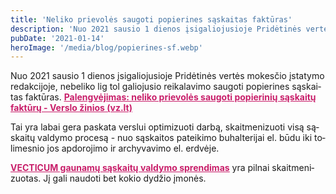 ```yaml
---
title: 'Neliko prievolės saugoti popierines sąskaitas faktūras'
description: 'Nuo 2021 sausio 1 dienos įsigaliojusioje Pridėtinės vertės mokesčio įstatymo redakcijoje, nebeliko lig tol galiojusio reikalavimo saugoti popierines sąskaitas faktūras.'
pubDate: '2021-01-14'
heroImage: '/media/blog/popierines-sf.webp'
---
```


<p class="x_MsoNormal">Nuo 2021<span lang="LT"> sausio 1 dienos įsigaliojusioje Pridėtinės vertės mokesčio įstatymo redakcijoje, nebeliko lig tol galiojusio reikalavimo saugoti popierines sąskaitas faktūras.<span style="color: #c81f6a;"> </span></span><span style="text-decoration: underline; color: #c81f6a;"><strong><a style="color: #c81f6a; text-decoration: underline;" href="https://www.vz.lt/finansai-apskaita/2021/01/12/palengvejimas-neliko-prievoles-saugoti-popieriniu-saskaitu-fakturu?utm_source=nl&amp;utm_medium=email&amp;utm_campaign=naujienlaiskis-premium-rec&amp;oohb4" target="_blank" rel="noopener noreferrer" data-auth="NotApplicable">Palengvėjimas: neliko prievolės saugoti popierinių sąskaitų faktūrų - Verslo žinios (vz.lt)</a></strong></span></p>
<p class="x_MsoNormal"><span lang="LT">Tai yra labai gera paskata verslui optimizuoti darbą, skaitmenizuoti visą sąskaitų valdymo procesą - nuo sąskaitos pateikimo buhalterijai el. būdu iki tolimesnio jos apdorojimo ir archyvavimo el. erdvėje.</span></p>
<p class="x_MsoNormal"><span lang="LT"><span style="text-decoration: underline; color: #c81f6a;"><strong><a style="color: #c81f6a; text-decoration: underline;" href="https://vecticum.lt/gaunamu-saskaitu-valdymas/"> VECTICUM gaunamų sąskaitų valdymo sprendimas</a></strong></span> yra pilnai skaitmenizuotas. Jį gali naudoti bet kokio dydžio įmonės.</span></p>

